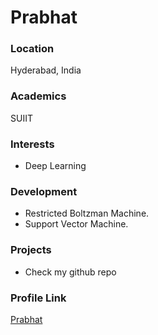 # Prabhat
### Location

Hyderabad, India

### Academics

SUIIT

### Interests

- Deep Learning

### Development

- Restricted Boltzman Machine.
- Support Vector Machine.

### Projects
- Check my github repo

### Profile Link

[Prabhat](https://github.com/thecaffeinedev)

